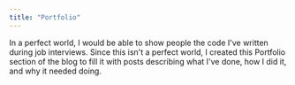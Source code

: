```yaml
---
title: "Portfolio"
---
```


In a perfect world, I would be able to show people the code I've written during job interviews.
Since this isn't a perfect world, I created this Portfolio section of the blog to fill it with posts describing what I've done, how I did it, and why it needed doing.
